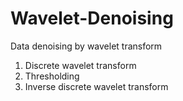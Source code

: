 # Wavelet-Denoising
Data denoising by wavelet transform
1) Discrete wavelet transform
2) Thresholding
3) Inverse discrete wavelet transform
